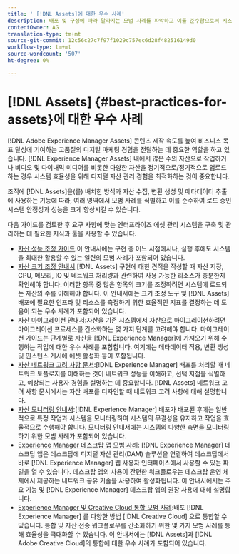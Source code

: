 ```yaml
---
title: ' [!DNL Assets]에 대한 우수 사례'
description: 배포 및 구성에 따라 달라지는 모범 사례를 파악하고 이를 준수함으로써 시스템 안정성 및 로드 중인 성능을 향상시킵니다.
contentOwner: AG
translation-type: tm+mt
source-git-commit: 12c56c27c7f97f1029c757ec6d28f482516149d0
workflow-type: tm+mt
source-wordcount: '507'
ht-degree: 0%

---
```



# [!DNL Assets] {#best-practices-for-assets}에 대한 우수 사례

[!DNL Adobe Experience Manager Assets] 콘텐츠 제작 속도를 높여 비즈니스 목표 달성에 기여하는 고품질의 디지털 마케팅 경험을 전달하는 데 중요한 역할을 하고 있습니다. [!DNL Experience Manager Assets] 내에서 많은 수의 자산으로 작업하거나 비디오 및 다이내믹 미디어를 비롯한 다양한 자산을 정기적으로/정기적으로 업로드하는 경우 시스템 효율성을 위해 디지털 자산 관리 경험을 최적화하는 것이 중요합니다.

조직에 [!DNL Assets]을(를) 배치한 방식과 자산 수집, 변환 생성 및 메타데이터 추출에 사용하는 기능에 따라, 여러 영역에서 모범 사례를 식별하고 이를 준수하여 로드 중인 시스템 안정성과 성능을 크게 향상시킬 수 있습니다.

다음 가이드를 검토한 후 요구 사항에 맞는 엔터프라이즈 에셋 관리 시스템을 구축 및 관리하는 데 필요한 지식과 툴을 사용할 수 있습니다.

* [자산 성능 조정 가이드](/help/assets/performance-tuning-guidelines.md):이 안내서에는 구현 중 어느 시점에서나, 실행 후에도 시스템을 최대한 활용할 수 있는 일련의 모범 사례가 포함되어 있습니다.
* [자산 크기 조정 안내서](/help/assets/assets-sizing-guide.md):[!DNL Assets] 구현에 대한 견적을 작성할 때 자산 저장, CPU, 메모리, IO 및 네트워크 처리량과 관련하여 사용 가능한 리소스가 충분한지 확인해야 합니다. 이러한 항목 중 많은 항목의 크기를 조정하려면 시스템에 로드되는 자산의 수를 이해해야 합니다. 이 안내서에는 크기 조정 도구 및 [!DNL Assets] 배포에 필요한 인프라 및 리소스를 측정하기 위한 효율적인 지표를 결정하는 데 도움이 되는 우수 사례가 포함되어 있습니다.
* [자산 마이그레이션 안내서](/help/assets/assets-migration-guide.md):자산을 기존 시스템에서 자산으로 마이그레이션하려면 마이그레이션 프로세스를 간소화하는 몇 가지 단계를 고려해야 합니다. 마이그레이션 가이드는 단계별로 자산을 [!DNL Experience Manager]에 가져오기 위해 수행하는 작업에 대한 우수 사례를 포함합니다. 여기에는 메타데이터 적용, 변환 생성 및 인스턴스 게시에 에셋 활성화 등이 포함됩니다.
* [자산 네트워크 고려 사항 문서](/help/assets/assets-network-considerations.md):[!DNL Experience Manager] 배포를 처리할 때 네트워크 토폴로지를 이해하는 것이 네트워크 성능을 이해하고, 선택 지점을 식별하고, 예상되는 사용자 경험을 설명하는 데 중요합니다. [!DNL Assets] 네트워크 고려 사항 문서에서는 자산 배포를 디자인할 때 네트워크 고려 사항에 대해 설명합니다.
* [자산 모니터링 안내서](/help/assets/assets-monitoring-best-practices.md):[!DNL Experience Manager] 배포가 배포된 후에는 일반적으로 특정 작업과 시스템을 모니터링하여 시스템의 무결성을 유지하고 작업을 효율적으로 수행해야 합니다. 모니터링 안내서에는 시스템의 다양한 측면을 모니터링하기 위한 모범 사례가 포함되어 있습니다.
* [Experience Manager 데스크탑 앱 모범 사례](https://experienceleague.adobe.com/docs/experience-manager-desktop-app/using/introduction.html): [!DNL Experience Manager] 데스크탑 앱은 데스크탑에 디지털 자산 관리(DAM) 솔루션을 연결하여 데스크탑에서 바로  [!DNL Experience Manager] 웹 사용자 인터페이스에서 사용할 수 있는 파일을 열 수 있습니다. 데스크탑 앱의 사용이 간편한 워크플로우는 데스크탑 운영 체제에서 제공하는 네트워크 공유 기술을 사용하여 활성화됩니다. 이 안내서에서는 주요 기능 및 [!DNL Experience Manager] 데스크탑 앱의 권장 사용에 대해 설명합니다.
* [Experience Manager 및 Creative Cloud 통합 모범 사례](/help/assets/aem-cc-integration-best-practices.md):배포 [!DNL Experience Manager] 를 다양한 방법 [!DNL Creative Cloud] 으로 통합할 수 있습니다. 통합 및 자산 전송 워크플로우를 간소화하기 위한 몇 가지 모범 사례를 통해 효율성을 극대화할 수 있습니다. 이 안내서에는 [!DNL Assets]과 [!DNL Adobe Creative Cloud]의 통합에 대한 우수 사례가 포함되어 있습니다.
